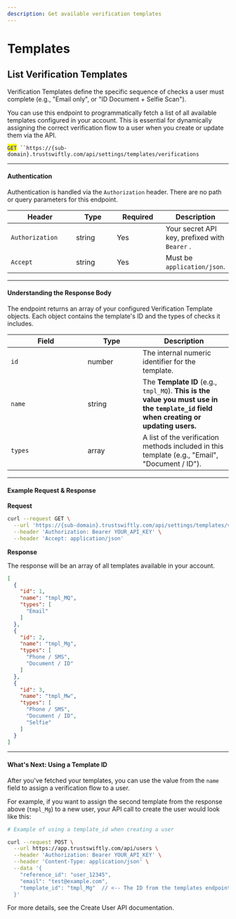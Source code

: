 ```yaml
---
description: Get available verification templates
---
```


# Templates

## List Verification Templates

Verification Templates define the specific sequence of checks a user must complete (e.g., "Email only", or "ID Document + Selfie Scan").

You can use this endpoint to programmatically fetch a list of all available templates configured in your account. This is essential for dynamically assigning the correct verification flow to a user when you create or update them via the API.

<mark style="color:blue;">`GET`</mark>` ``https://{sub-domain}.trustswiftly.com/api/settings/templates/verifications`

***

#### Authentication

Authentication is handled via the `Authorization` header. There are no path or query parameters for this endpoint.

<table><thead><tr><th width="162">Header</th><th width="115.66668701171875">Type</th><th width="124">Required</th><th>Description</th></tr></thead><tbody><tr><td><code>Authorization</code></td><td>string</td><td>Yes</td><td>Your secret API key, prefixed with <code>Bearer</code> .</td></tr><tr><td><code>Accept</code></td><td>string</td><td>Yes</td><td>Must be <code>application/json</code>.</td></tr></tbody></table>

***

#### Understanding the Response Body

The endpoint returns an array of your configured Verification Template objects. Each object contains the template's ID and the types of checks it includes.

<table><thead><tr><th width="159">Field</th><th width="109.3333740234375">Type</th><th>Description</th></tr></thead><tbody><tr><td><code>id</code></td><td>number</td><td>The internal numeric identifier for the template.</td></tr><tr><td><code>name</code></td><td>string</td><td>The <strong>Template ID</strong> (e.g., <code>tmpl_MQ</code>). <strong>This is the value you must use in the <code>template_id</code> field when creating or updating users.</strong></td></tr><tr><td><code>types</code></td><td>array</td><td>A list of the verification methods included in this template (e.g., "Email", "Document / ID").</td></tr></tbody></table>

***

#### Example Request & Response

**Request**

```bash
curl --request GET \
  --url 'https://{sub-domain}.trustswiftly.com/api/settings/templates/verifications' \
  --header 'Authorization: Bearer YOUR_API_KEY' \
  --header 'Accept: application/json'
```

**Response**

The response will be an array of all templates available in your account.

```json
[
  {
    "id": 1,
    "name": "tmpl_MQ",
    "types": [
      "Email"
    ]
  },
  {
    "id": 2,
    "name": "tmpl_Mg",
    "types": [
      "Phone / SMS",
      "Document / ID"
    ]
  },
  {
    "id": 3,
    "name": "tmpl_Mw",
    "types": [
      "Phone / SMS",
      "Document / ID",
      "Selfie"
    ]
  }
]
```

***

#### What's Next: Using a Template ID

After you've fetched your templates, you can use the value from the `name` field to assign a verification flow to a user.

For example, if you want to assign the second template from the response above (`tmpl_Mg`) to a new user, your API call to create the user would look like this:

```bash
# Example of using a template_id when creating a user

curl --request POST \
  --url https://app.trustswiftly.com/api/users \
  --header 'Authorization: Bearer YOUR_API_KEY' \
  --header 'Content-Type: application/json' \
  --data '{
    "reference_id": "user_12345",
    "email": "test@example.com",
    "template_id": "tmpl_Mg"  // <-- The ID from the templates endpoint
  }'
```

For more details, see the Create User API documentation.
